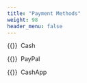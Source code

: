 ```yaml
---
title: "Payment Methods"
weight: 98
header_menu: false
---
```

 
{{<icon class="fa fa-money">}}&nbsp; Cash  

{{<icon class="fa fa-paypal">}}&nbsp; PayPal  

{{<icon class="fa fa-usd">}}&nbsp; CashApp 


